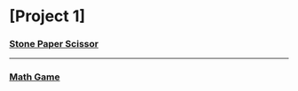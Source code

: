 # [Project 1]
### [Stone Paper Scissor](https://github.com/BENRADI-ABDELLAH/Projects/tree/main/Stone_Paper_Scissor)
---
### [Math Game](https://github.com/BENRADI-ABDELLAH/Projects/tree/main/Math_Game)